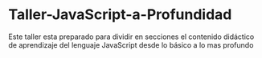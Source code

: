 # Taller-JavaScript-a-Profundidad
Este taller esta preparado para dividir en secciones el contenido didáctico de aprendizaje del lenguaje JavaScript desde lo básico a lo mas profundo
